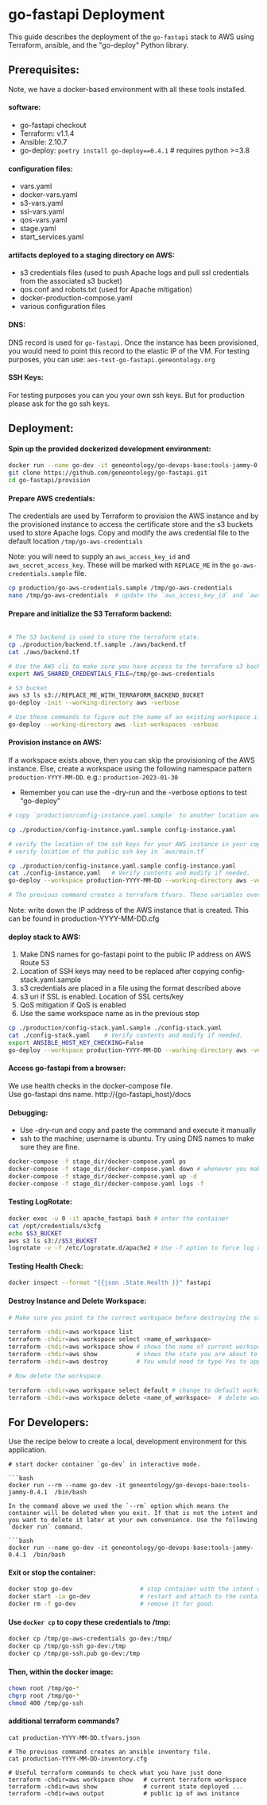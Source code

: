 # go-fastapi Deployment

This guide describes the deployment of the `go-fastapi` stack to AWS using Terraform, ansible, and the "go-deploy" Python library. 

## Prerequisites: 
Note, we have a docker-based environment with all these tools installed. 

#### software:

- go-fastapi checkout 
- Terraform: v1.1.4
- Ansible: 2.10.7
- go-deploy: `poetry install go-deploy==0.4.1` # requires python >=3.8

#### configuration files:

  - vars.yaml
  - docker-vars.yaml
  - s3-vars.yaml
  - ssl-vars.yaml
  - qos-vars.yaml
  - stage.yaml
  - start_services.yaml

#### artifacts deployed to a staging directory on AWS:

  - s3 credentials files (used to push Apache logs and pull ssl credentials from the associated s3 bucket)
  - qos.conf and robots.txt (used for Apache mitigation)
  - docker-production-compose.yaml
  - various configuration files

#### DNS: 

DNS record is used for `go-fastapi`. Once the instance has been provisioned, you would need to point this record to the elastic IP of the VM. For testing purposes, you can use: `aes-test-go-fastapi.geneontology.org`

#### SSH Keys:

For testing purposes you can you your own ssh keys. But for production please ask for the go ssh keys.

## Deployment: 

#### Spin up the provided dockerized development environment:

```bash
docker run --name go-dev -it geneontology/go-devops-base:tools-jammy-0.4.1  /bin/bash
git clone https://github.com/geneontology/go-fastapi.git
cd go-fastapi/provision
```

#### Prepare AWS credentials:

The credentials are used by Terraform to provision the AWS instance and by the provisioned instance to access the certificate store and the s3 buckets used to store Apache logs.  Copy and modify the aws credential file to the default location `/tmp/go-aws-credentials` 

Note: you will need to supply an `aws_access_key_id` and `aws_secret_access_key`. These will be marked with `REPLACE_ME` in the `go-aws-credentials.sample` file.

```bash
cp production/go-aws-credentials.sample /tmp/go-aws-credentials
nano /tmp/go-aws-credentials  # update the `aws_access_key_id` and `aws_secret_access_key`
```

#### Prepare and initialize the S3 Terraform backend:

```bash

# The S3 backend is used to store the terraform state.
cp ./production/backend.tf.sample ./aws/backend.tf
cat ./aws/backend.tf

# Use the AWS cli to make sure you have access to the terraform s3 backend bucket
export AWS_SHARED_CREDENTIALS_FILE=/tmp/go-aws-credentials

# S3 bucket
aws s3 ls s3://REPLACE_ME_WITH_TERRAFORM_BACKEND_BUCKET 
go-deploy -init --working-directory aws -verbose

# Use these commands to figure out the name of an existing workspace if any. The name should have a pattern `production-YYYY-MM-DD`
go-deploy --working-directory aws -list-workspaces -verbose 
```

#### Provision instance on AWS:

If a workspace exists above, then you can skip the provisioning of the AWS instance.  Else, create a workspace using the following namespace pattern `production-YYYY-MM-DD`.  e.g.: `production-2023-01-30`

* Remember you can use the -dry-run and the -verbose options to test "go-deploy"

```bash
# copy `production/config-instance.yaml.sample` to another location and modify using vim or emacs.

cp ./production/config-instance.yaml.sample config-instance.yaml

# verify the location of the ssh keys for your AWS instance in your copy of `config-instance.yaml` under `ssh_keys`.
# verify location of the public ssh key in `aws/main.tf`

cp ./production/config-instance.yaml.sample config-instance.yaml
cat ./config-instance.yaml   # Verify contents and modify if needed.
go-deploy --workspace production-YYYY-MM-DD --working-directory aws -verbose --conf config-instance.yaml

# The previous command creates a terraform tfvars. These variables override the variables in `aws/main.tf`
```

Note: write down the IP address of the AWS instance that is created. This can be found in production-YYYY-MM-DD.cfg

#### deploy stack to AWS:

1. Make DNS names for go-fastapi point to the public IP address on AWS Route 53
2. Location of SSH keys may need to be replaced after copying config-stack.yaml.sample
3. s3 credentials are placed in a file using the format described above
4. s3 uri if SSL is enabled. Location of SSL certs/key
5. QoS mitigation if QoS is enabled
6. Use the same workspace name as in the previous step

```bash
cp ./production/config-stack.yaml.sample ./config-stack.yaml
cat ./config-stack.yaml    # Verify contents and modify if needed.
export ANSIBLE_HOST_KEY_CHECKING=False
go-deploy --workspace production-YYYY-MM-DD --working-directory aws -verbose --conf config-stack.yaml
```

#### Access go-fastapi from a browser:

We use health checks in the docker-compose file.  
Use go-fastapi dns name. http://{go-fastapi_host}/docs

#### Debugging:

- Use -dry-run and copy and paste the command and execute it manually
- ssh to the machine; username is ubuntu. Try using DNS names to make sure they are fine.
```bash
docker-compose -f stage_dir/docker-compose.yaml ps
docker-compose -f stage_dir/docker-compose.yaml down # whenever you make any changes 
docker-compose -f stage_dir/docker-compose.yaml up -d
docker-compose -f stage_dir/docker-compose.yaml logs -f 
```

#### Testing LogRotate:

```bash
docker exec -u 0 -it apache_fastapi bash # enter the container
cat /opt/credentials/s3cfg
echo $S3_BUCKET
aws s3 ls s3://$S3_BUCKET
logrotate -v -f /etc/logrotate.d/apache2 # Use -f option to force log rotation.
```

#### Testing Health Check:

```sh
docker inspect --format "{{json .State.Health }}" fastapi
```

#### Destroy Instance and Delete Workspace:

```bash
# Make sure you point to the correct workspace before destroying the stack.

terraform -chdir=aws workspace list
terraform -chdir=aws workspace select <name_of_workspace>
terraform -chdir=aws workspace show # shows the name of current workspace
terraform -chdir=aws show           # shows the state you are about to destroy
terraform -chdir=aws destroy        # You would need to type Yes to approve.

# Now delete the workspace.

terraform -chdir=aws workspace select default # change to default workspace
terraform -chdir=aws workspace delete <name_of_workspace>  # delete workspace.
```

## For Developers:
Use the recipe below to create a local, development environment for this application. 

```
# start docker container `go-dev` in interactive mode.

```bash
docker run --rm --name go-dev -it geneontology/go-devops-base:tools-jammy-0.4.1  /bin/bash

In the command above we used the `--rm` option which means the container will be deleted when you exit. If that is not the intent and you want to delete it later at your own convenience. Use the following `docker run` command.

```bash
docker run --name go-dev -it geneontology/go-devops-base:tools-jammy-0.4.1  /bin/bash
```

#### Exit or stop the container:

```bash
docker stop go-dev                   # stop container with the intent of restarting it. This is equivalent to `exit` inside the container.
docker start -ia go-dev              # restart and attach to the container.
docker rm -f go-dev                  # remove it for good.
```

#### Use `docker cp` to copy these credentials to /tmp:

```bash
docker cp /tmp/go-aws-credentials go-dev:/tmp/
docker cp /tmp/go-ssh go-dev:/tmp
docker cp /tmp/go-ssh.pub go-dev:/tmp
```

#### Then, within the docker image:

```bash
chown root /tmp/go-*
chgrp root /tmp/go-*
chmod 400 /tmp/go-ssh
```


 #### additional terraform commands? 
```
cat production-YYYY-MM-DD.tfvars.json

# The previous command creates an ansible inventory file.
cat production-YYYY-MM-DD-inventory.cfg

# Useful terraform commands to check what you have just done
terraform -chdir=aws workspace show   # current terraform workspace
terraform -chdir=aws show             # current state deployed ...
terraform -chdir=aws output           # public ip of aws instance
```
